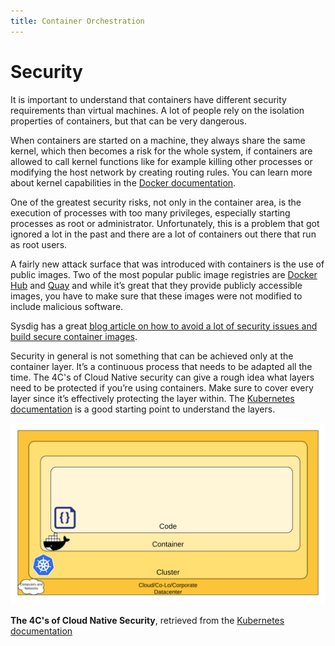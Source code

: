 ```yaml
---
title: Container Orchestration
---
```


# Security

It is important to understand that containers have different security requirements than virtual machines. A lot of people rely on the isolation properties of containers, but that can be very dangerous.

When containers are started on a machine, they always share the same kernel, which then becomes a risk for the whole system, if containers are allowed to call kernel functions like for example killing other processes or modifying the host network by creating routing rules. You can learn more about kernel capabilities in the [Docker documentation](https://docs.docker.com/engine/security/#linux-kernel-capabilities).

One of the greatest security risks, not only in the container area, is the execution of processes with too many privileges, especially starting processes as root or administrator. Unfortunately, this is a problem that got ignored a lot in the past and there are a lot of containers out there that run as root users.

A fairly new attack surface that was introduced with containers is the use of public images. Two of the most popular public image registries are [Docker Hub](https://hub.docker.com/) and [Quay](https://quay.io/) and while it’s great that they provide publicly accessible images, you have to make sure that these images were not modified to include malicious software.

Sysdig has a great [blog article on how to avoid a lot of security issues and build secure container images](https://sysdig.com/blog/dockerfile-best-practices/).

Security in general is not something that can be achieved only at the container layer. It’s a continuous process that needs to be adapted all the time. The 4C's of Cloud Native security can give a rough idea what layers need to be protected if you’re using containers. Make sure to cover every layer since it’s effectively protecting the layer within. The [Kubernetes documentation](https://kubernetes.io/docs/concepts/security/overview/) is a good starting point to understand the layers.

![3_6-01](images/3_6-01.png)

**The 4C's of Cloud Native Security**, retrieved from the [Kubernetes documentation](https://kubernetes.io/docs/concepts/security/overview/)